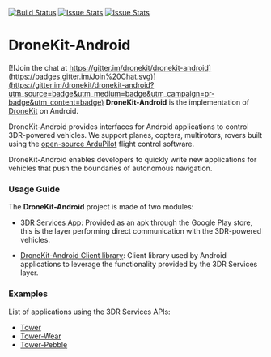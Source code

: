 [![Build Status](https://travis-ci.org/DroidPlanner/DroneKit-Android.svg?branch=develop)](https://travis-ci.org/DroidPlanner/DroneKit-Android)
[![Issue Stats](http://issuestats.com/github/DroidPlanner/DroneKit-Android/badge/pr)](http://issuestats.com/github/DroidPlanner/DroneKit-Android)
[![Issue Stats](http://issuestats.com/github/DroidPlanner/DroneKit-Android/badge/issue)](http://issuestats.com/github/DroidPlanner/DroneKit-Android)

# DroneKit-Android

[![Join the chat at https://gitter.im/dronekit/dronekit-android](https://badges.gitter.im/Join%20Chat.svg)](https://gitter.im/dronekit/dronekit-android?utm_source=badge&utm_medium=badge&utm_campaign=pr-badge&utm_content=badge)
**DroneKit-Android** is the implementation of [DroneKit](https://android.dronekit.io) on Android.

DroneKit-Android provides interfaces for Android applications to control 3DR-powered vehicles. We
support planes, copters, multirotors, rovers built using the [open-source ArduPilot](https://github.com/diydrones/ardupilot) flight
control software.

DroneKit-Android enables developers to quickly write new applications for vehicles that push the
boundaries of autonomous navigation.

### Usage Guide
The **DroneKit-Android** project is made of two modules:
* [3DR Services App](https://github.com/DroidPlanner/DroneKit-Android/tree/master/ServiceApp):
Provided as an apk through the Google Play store, this is the layer performing direct
communication with the 3DR-powered vehicles.

* [DroneKit-Android Client library](http://android.dronekit.io):
Client library used by Android applications to leverage the functionality provided by the 3DR
Services layer.

### Examples
List of applications using the 3DR Services APIs:
* [Tower](https://github.com/DroidPlanner/Tower)
* [Tower-Wear](https://github.com/DroidPlanner/tower-wear)
* [Tower-Pebble](https://github.com/DroidPlanner/dp-pebble)

